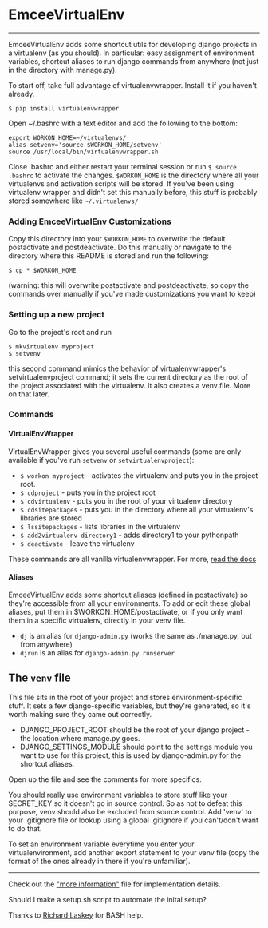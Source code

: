# EmceeVirtualEnv

-----

EmceeVirtualEnv adds some shortcut utils for developing django projects in a virtualenv (as you should).  In particular: easy assignment of environment variables, shortcut aliases to run django commands from anywhere (not just in the directory with manage.py).

To start off, take full advantage of virtualenvwrapper.  Install it if you haven't already.

    $ pip install virtualenvwrapper

Open ~/.bashrc with a text editor and add the following to the bottom:

    export WORKON_HOME=~/virtualenvs/
    alias setvenv='source $WORKON_HOME/setvenv'
    source /usr/local/bin/virtualenvwrapper.sh

Close .bashrc and either restart your terminal session or run `$ source .bashrc` to activate the changes.
`$WORKON_HOME` is the directory where all your virtualenvs and activation scripts will be stored.  If you've been using virtualenv wrapper and didn't set this manually before, this stuff is probably stored somewhere like `~/.virtualenvs/`


### Adding EmceeVirtualEnv Customizations

Copy this directory into your `$WORKON_HOME` to overwrite the default postactivate and postdeactivate.  Do this manually or navigate to the directory where this README is stored and run the following:

    $ cp * $WORKON_HOME

(warning: this will overwrite postactivate and postdeactivate, so copy the commands over manually if you've made customizations you want to keep)


### Setting up a new project
Go to the project's root and run

    $ mkvirtualenv myproject
    $ setvenv

this second command mimics the behavior of virtualenvwrapper's setvirtualenvproject command; it sets the current directory as the root of the project associated with the virtualenv.  It also creates a venv file.  More on that later.


### Commands
#### VirtualEnvWrapper
VirtualEnvWrapper gives you several useful commands (some are only available if you've run `setvenv` or `setvirtualenvproject`):

* `$ workon myproject` - activates the virtualenv and puts you in the project root.
* `$ cdproject` - puts you in the project root
* `$ cdvirtualenv` - puts you in the root of your virtualenv directory
* `$ cdsitepackages` - puts you in the directory where all your virtualenv's libraries are stored
* `$ lssitepackages` - lists libraries in the virtualenv
* `$ add2virtualenv directory1` - adds directory1 to your pythonpath
* `$ deactivate` - leave the virtualenv

These commands are all vanilla virtualenvwrapper.  For more, [read the docs](http://virtualenvwrapper.readthedocs.org/en/latest/)

#### Aliases
EmceeVirtualEnv adds some shortcut aliases (defined in postactivate) so they're accessible from all your environments.  To add or edit these global aliases, put them in $WORKON_HOME/postactivate, or if you only want them in a specific virtualenv, directly in your venv file.
* `dj` is an alias for `django-admin.py` (works the same as ./manage.py, but from anywhere)  
* `djrun` is an alias for `django-admin.py runserver`


## The `venv` file
This file sits in the root of your project and stores environment-specific stuff.  It sets a few django-specific variables, but they're generated, so it's worth making sure they came out correctly.

* DJANGO\_PROJECT\_ROOT should be the root of your django project - the location where manage.py goes.
* DJANGO\_SETTINGS\_MODULE should point to the settings module you want to use for this project, this is used by django-admin.py for the shortcut aliases.

Open up the file and see the comments for more specifics.

You should really use environment variables to store stuff like your SECRET_KEY so it doesn't go in source control.  So as not to defeat this purpose, venv should also be excluded from source control.  Add 'venv' to your .gitignore file or lookup using a global .gitignore if you can't/don't want to do that.

To set an environment variable everytime you enter your virtualenvironment, add another export statement to your venv file (copy the format of the ones already in there if you're unfamiliar).

----

Check out the ["more information"](more_information.md) file for implementation details.

Should I make a setup.sh script to automate the inital setup?


Thanks to [Richard Laskey](https://github.com/rlaskey) for BASH help.


